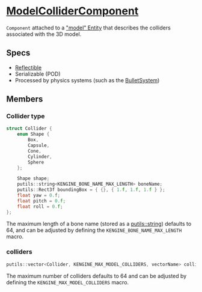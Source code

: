 # [ModelColliderComponent](ModelColliderComponent.hpp)

`Component` attached to a ["model" Entity](ModelComponent.md) that describes the colliders associated with the 3D model.

## Specs

* [Reflectible](https://github.com/phisko/putils/blob/master/reflection.md)
* Serializable (POD)
* Processed by physics systems (such as the [BulletSystem](../../systems/bullet/BulletSystem.md))

## Members

### Collider type

```cpp
struct Collider {
    enum Shape {
        Box,
        Capsule,
        Cone,
        Cylinder,
        Sphere
    };

    Shape shape;
    putils::string<KENGINE_BONE_NAME_MAX_LENGTH> boneName;
    putils::Rect3f boundingBox = { {}, { 1.f, 1.f, 1.f } };
    float yaw = 0.f;
    float pitch = 0.f;
    float roll = 0.f;
};
```

The maximum length of a bone name (stored as a [putils::string](https://github.com/phisko/putils/blob/master/string.hpp)) defaults to 64, and can be adjusted by defining the `KENGINE_BONE_NAME_MAX_LENGTH` macro.

### colliders

```cpp
putils::vector<Collider, KENGINE_MAX_MODEL_COLLIDERS, vectorName> colliders;
```

The maximum number of colliders defaults to 64 and can be adjusted by defining the `KENGINE_MAX_MODEL_COLLIDERS` macro.